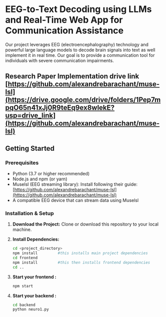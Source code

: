 # EEG-to-Text Decoding using LLMs and Real-Time Web App for Communication Assistance

Our project leverages EEG (electroencephalography) technology and powerful large language models to decode brain signals into  text as well implement it in real time. Our goal is to provide a communication tool for individuals with severe communication impairments.

## Research Paper Implementation drive link [https://github.com/alexandrebarachant/muse-lsl](https://drive.google.com/drive/folders/1Pep7mpqO65n41xJj0R9teEq9ex8wlekE?usp=drive_link](https://github.com/alexandrebarachant/muse-lsl)

## Getting Started

### Prerequisites

* Python (3.7 or higher recommended)
* Node.js and npm (or yarn)
* Muselsl (EEG streaming library): Install following their guide: [https://github.com/alexandrebarachant/muse-lsl](https://github.com/alexandrebarachant/muse-lsl)
* A compatible EEG device that can stream data using Muselsl

### Installation & Setup

1. **Download the Project:** Clone or download this repository to your local machine.

2. **Install Dependencies:**
   ```bash
   cd <project_directory>
   npm install         #this installs main project dependencies
   cd frontend
   npm install         #this then installs frontend dependencies
   cd ..
3. **Start your frontend :**
   ```bash
   npm start 
4. **Start your backend :**
   ```bash
   cd backend
   python neuro1.py    
